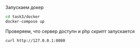 Запускаем докер

```bash
cd task3/docker
docker-compose up
```

Проверяем, что сервер доступн и php скрипт запускается

```bash
curl http://127.0.0.1:8080
```

